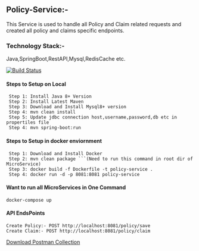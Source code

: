## Policy-Service:-
This Service is used to handle all Policy and Claim related requests and created all policy and claims specific endpoints.
### Technology Stack:-
 Java,SpringBoot,RestAPI,Mysql,RedisCache etc.

[![Build Status](https://travis-ci.org/joemccann/dillinger.svg?branch=master)](https://travis-ci.org/joemccann/dillinger)

#### Steps to Setup on Local
```
 Step 1: Install Java 8+ Version
 Step 2: Install Latest Maven
 Step 3: Download and Install Mysql8+ version
 Step 4: mvn clean install
 Step 5: Update jdbc connection host,username,password,db etc in propertiles file
 Step 4: mvn spring-boot:run
``` 
#### Steps to Setup in docker enviornment
```
 Step 1: Download and Install Docker
 Step 2: mvn clean package ```(Need to run this command in root dir of MicroService)
 Step 3: docker build -f Dockerfile -t policy-service .
 Step 4: docker run -d -p 8081:8081 policy-service
```
#### Want to run all MicroServices in One Command
```docker-compose up```

#### API EndsPoints

```
Create Policy:- POST http://localhost:8081/policy/save
Create Claim:- POST http://localhost:8081/policy/claim

```
[Download Postman Collection](https://github.com/sagarmal624/RedisLabs-Policy-Service/blob/master/Redis%20Lab.postman_collection.json)
